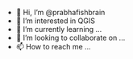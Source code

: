 - 👋 Hi, I’m @prabhafishbrain
- 👀 I’m interested in QGIS 
- 🌱 I’m currently learning ...
- 💞️ I’m looking to collaborate on ...
- 📫 How to reach me ...

<!---
prabhafishbrain/prabhafishbrain is a ✨ special ✨ repository because its `README.md` (this file) appears on your GitHub profile.
You can click the Preview link to take a look at your changes.
--->
